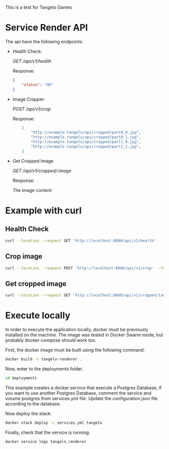 This is a test for Tangelo Games

# Service Render API
The api have the following endpoints:

- Health Check:

    *GET /api/v1/health*

    Response:
    ```json
    {
        "status": "OK"
    }
    ```

- Image Cropper:

    *POST /api/v1/crop*

    Response:
    ```json
        [
            "http://example.tangelo/api/cropped/part0_0.jpg",
            "http://example.tangelo/api/cropped/part0_1.jpg",
            "http://example.tangelo/api/cropped/part1_0.jpg",
            "http://example.tangelo/api/cropped/part1_1.jpg",
        ]
    ```

- Get Cropped Image

    *GET /api/v1/cropped/:image*

    Response:
    
    The image content

# Example with curl

## Health Check
```bash
curl --location --request GET 'http://localhost:8080/api/v1/health'
```

## Crop image
```bash
curl --location --request POST 'http://localhost:8080/api/v1/crop' --form 'image=@tangelo.png'
```

## Get cropped image
```bash
curl --location --request GET 'http://localhost:8080/api/v1/cropped/tangelo.png_0_0.jpg' --out croppedImage0_0.jpg
```

# Execute locally
In order to execute the application locally, docker must be previously installed on the machine. The image was tested in Docker Swarm mode, but probably docker-compose should work too.

First, the docker image must be built using the following command:
```bash
docker build -t tangelo-renderer .
```

Now, enter to the deployments folder.
```bash
cd deployments
```

This example creates a docker service that execute a Postgres Database, if you want to use another Postgres Database, comment the service and volume postgres from services.yml file. Update the configuration.json file according to the database.

Now deploy the stack:
```bash
docker stack deploy -c services.yml tangelo
```

Finally, check that the service is running:
```bash
docker service logs tangelo_renderer
```
